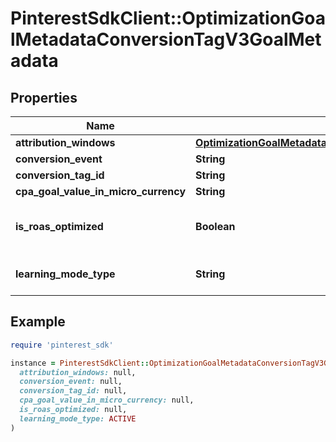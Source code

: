 # PinterestSdkClient::OptimizationGoalMetadataConversionTagV3GoalMetadata

## Properties

| Name | Type | Description | Notes |
| ---- | ---- | ----------- | ----- |
| **attribution_windows** | [**OptimizationGoalMetadataConversionTagV3GoalMetadataAttributionWindows**](OptimizationGoalMetadataConversionTagV3GoalMetadataAttributionWindows.md) |  | [optional] |
| **conversion_event** | **String** |  | [optional] |
| **conversion_tag_id** | **String** |  | [optional] |
| **cpa_goal_value_in_micro_currency** | **String** |  | [optional] |
| **is_roas_optimized** | **Boolean** | ROAS optimization is not supported | [optional] |
| **learning_mode_type** | **String** | Conversion learning model type | [optional] |

## Example

```ruby
require 'pinterest_sdk'

instance = PinterestSdkClient::OptimizationGoalMetadataConversionTagV3GoalMetadata.new(
  attribution_windows: null,
  conversion_event: null,
  conversion_tag_id: null,
  cpa_goal_value_in_micro_currency: null,
  is_roas_optimized: null,
  learning_mode_type: ACTIVE
)
```

